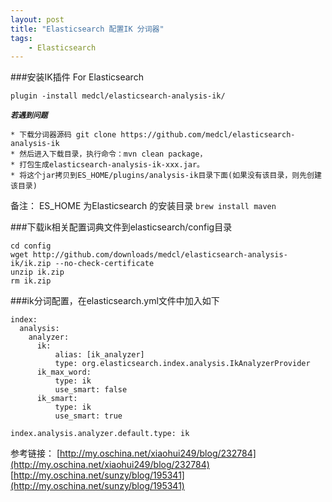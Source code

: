 ```yaml
---
layout: post
title: "Elasticsearch 配置IK 分词器"
tags:
    - Elasticsearch
---
```




###安装IK插件 For Elasticsearch

    plugin -install medcl/elasticsearch-analysis-ik/
    
***`若遇到问题`***

    * 下载分词器源码 git clone https://github.com/medcl/elasticsearch-analysis-ik
    * 然后进入下载目录，执行命令：mvn clean package，
    * 打包生成elasticsearch-analysis-ik-xxx.jar。
    * 将这个jar拷贝到ES_HOME/plugins/analysis-ik目录下面(如果没有该目录，则先创建该目录)
    
备注： 
    ES_HOME 为Elasticsearch 的安装目录
    `brew install maven`
    
###下载ik相关配置词典文件到elasticsearch/config目录

    cd config
    wget http://github.com/downloads/medcl/elasticsearch-analysis-ik/ik.zip --no-check-certificate
    unzip ik.zip
    rm ik.zip
    
###ik分词配置，在elasticsearch.yml文件中加入如下

    index:
      analysis:
        analyzer:
          ik:
              alias: [ik_analyzer]
              type: org.elasticsearch.index.analysis.IkAnalyzerProvider
          ik_max_word:
              type: ik
              use_smart: false
          ik_smart:
              type: ik
              use_smart: true

    index.analysis.analyzer.default.type: ik
    

参考链接：
[http://my.oschina.net/xiaohui249/blog/232784](http://my.oschina.net/xiaohui249/blog/232784)    
[http://my.oschina.net/sunzy/blog/195341](http://my.oschina.net/sunzy/blog/195341)